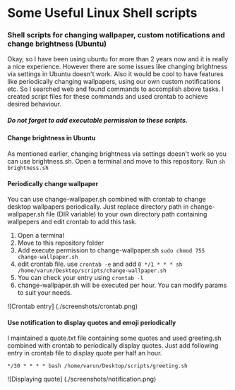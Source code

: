 # Some Useful Linux Shell scripts

### Shell scripts for changing wallpaper, custom notifications and change brightness (Ubuntu) 

Okay, so I have been using ubuntu for more than 2 years now and it is really a nice experience. However there 
are some issues like  changing brightness via settings in Ubuntu doesn't work. 
Also it would be cool to have features like periodically changing wallpapers, using our own custom notifications etc.
So I searched web and found commands to accomplish above tasks. I created script files for these commands and 
used crontab to achieve desired behaviour. 

##### Do not forget to add executable permission to these scripts. 

#### Change brightness in Ubuntu
As mentioned earlier, changing brightness via settings doesn't work so you can use brightness.sh. 
Open a terminal and move to this repository. Run `sh brightness.sh`

#### Periodically change wallpaper
You can use change-wallpaper.sh combined with crontab to change desktop wallpapers periodically.
Just replace directory path in change-wallpaper.sh file (DIR variable) to your own directory path containing 
wallpepers and edit crontab to add this task. 

1. Open a terminal
2. Move to this repository folder
3. Add execute permission to change-wallpaper.sh `sudo chmod 755 change-wallpaper.sh`
4. edit crontab file. use `crontab -e` and add `0 */1 * * * sh /home/varun/Desktop/scripts/change-wallpaper.sh`
5. You can check your entry using `crontab -l`
6. change-wallpaper.sh will be executed per hour. You can modify params to suit your needs.

![Crontab entry] (./screenshots/crontab.png) 

#### Use notification to display quotes and emoji periodically
I maintained a quote.txt file containing some quotes and used greeting.sh combined with crontab to periodically 
display quotes. Just add following entry in crontab file to display quote per half an hour.

`*/30 * * * * bash /home/varun/Desktop/scripts/greeting.sh`

![Displaying quote] (./screenshots/notification.png)